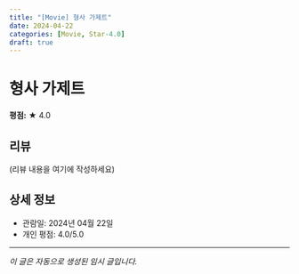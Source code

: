 ```yaml
---
title: "[Movie] 형사 가제트"
date: 2024-04-22
categories: [Movie, Star-4.0]
draft: true
---
```


# 형사 가제트

**평점:** ★ 4.0

## 리뷰

(리뷰 내용을 여기에 작성하세요)

## 상세 정보

- 관람일: 2024년 04월 22일
- 개인 평점: 4.0/5.0

---

*이 글은 자동으로 생성된 임시 글입니다.*
